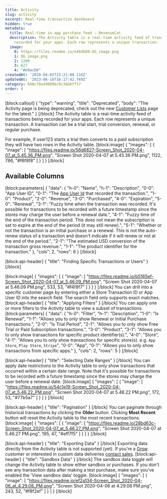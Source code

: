 ```yaml
---
title: Activity
slug: activity
excerpt: Real-time transaction dashboard
hidden: true
metadata:
  title: Real-time in-app purchase feed – RevenueCat
  description: The Activity table is a real-time activity feed of transactions being
    recorded for your apps. Each row represents a unique transaction.
  image:
    0: https://files.readme.io/e46db09-OG_image.png
    1: OG image.png
    2: 1200
    3: 627
    4: "#e9acb0"
createdAt: '2020-04-02T23:21:08.116Z'
updatedAt: '2023-06-16T16:17:42.769Z'
category: 648c78a49909bc0c3debff17
order: 4
---
```

[block:callout]
{
  "type": "warning",
  "title": "Deprecated",
  "body": "The Activity page is being deprecated, check out the new [Customer Lists](doc:customer-lists) page for the latest."
}
[/block]
The Activity table is a real-time activity feed of transactions being recorded for your apps. Each row represents a unique transaction. A transaction can be a trial start, trial conversion, renewal, or regular purchase. 

For example, if user123 starts a trial then converts to a paid subscription they will have two rows in the Activity table.
[block:image]
{
  "images": [
    {
      "image": [
        "https://files.readme.io/56d6827-Screen_Shot_2020-04-07_at_5.45.36_PM.png",
        "Screen Shot 2020-04-07 at 5.45.36 PM.png",
        1122,
        786,
        "#f6f8f8"
      ]
    }
  ]
}
[/block]
## Available Columns
[block:parameters]
{
  "data": {
    "h-0": "Name",
    "h-1": "Description",
    "0-0": "App User ID",
    "0-1": "The [App User Id](doc:user-ids) that recorded the transaction.",
    "1-0": "Product",
    "2-0": "Revenue",
    "3-0": "Purchased",
    "4-0": "Expiration",
    "5-0": "Renewal",
    "3-1": "Fuzzy time when the transaction was recorded. It's possible for transactions to be recorded with a future timestamp since the stores may charge the user before a renewal date.",
    "4-1": "Fuzzy time of the end of the transaction period. This does not mean the subscription is set to expire at the end of the period (it may still renew).",
    "5-1": "Whether or not the transaction is an initial purchase or a renewal. This is not the auto-renew status of a transaction and doesn't indicate if it will renew or not at the end of the period.",
    "2-1": "The estimated USD conversion of the transaction gross revenue.",
    "1-1": "The product identifier for the transaction."
  },
  "cols": 2,
  "rows": 6
}
[/block]

[block:api-header]
{
  "title": "Finding Specific Transactions or Users"
}
[/block]

[block:image]
{
  "images": [
    {
      "image": [
        "https://files.readme.io/b5165ef-Screen_Shot_2020-04-07_at_5.46.09_PM.png",
        "Screen Shot 2020-04-07 at 5.46.09 PM.png",
        533,
        53,
        "#f4f8f7"
      ]
    }
  ]
}
[/block]
You can drill into a specific customer page by entering either a Store Transaction ID or App User ID into the search field. The search field only supports exact matches.
[block:api-header]
{
  "title": "Applying Filters"
}
[/block]
You can apply one or more filters to the Activity table to view a subset of transactions.
[block:parameters]
{
  "data": {
    "h-0": "Filter",
    "h-1": "Description",
    "1-0": "Is Renewal",
    "1-1": "Allows you to only show Renewal or Initial Purchase transactions.",
    "2-0": "Is Trial Period",
    "2-1": "Allows you to only show Free Trial or Paid Subscription transactions.",
    "3-0": "Product",
    "3-1": "Allows you to only show transactions for specific product identifier(s).",
    "4-0": "Store",
    "4-1": "Allows you to only show transactions for specific store(s). e.g. `App Store`, `Play Store`, `Stripe`",
    "0-0": "App",
    "0-1": "Allows you to only show transactions from specific apps."
  },
  "cols": 2,
  "rows": 5
}
[/block]

[block:api-header]
{
  "title": "Selecting Date Ranges"
}
[/block]
You can apply date restrictions to the Activity table to only show transactions that occurred within a certain date range. Note that it's possible for transactions to be recorded with a future timestamp since the stores may charge the user before a renewal date.
[block:image]
{
  "images": [
    {
      "image": [
        "https://files.readme.io/54c1e19-Screen_Shot_2020-04-07_at_5.46.22_PM.png",
        "Screen Shot 2020-04-07 at 5.46.22 PM.png",
        172,
        53,
        "#77b5a7"
      ]
    }
  ]
}
[/block]

[block:api-header]
{
  "title": "Pagination"
}
[/block]
You can paginate through historical transactions by clicking the **Older** button. Clicking **Most Recent** button will reset the Activity table to the most recent transactions.
[block:image]
{
  "images": [
    {
      "image": [
        "https://files.readme.io/28bd63c-Screen_Shot_2020-04-07_at_5.46.27_PM.png",
        "Screen Shot 2020-04-07 at 5.46.27 PM.png",
        195,
        47,
        "#eff7f5"
      ]
    }
  ]
}
[/block]

[block:api-header]
{
  "title": "Exporting Data"
}
[/block]
Exporting data directly from the Activity table is not supported (yet). If you're a [Grow](https://www.revenuecat.com/pricing) customer or interested in custom data deliveries [contact sales](https://www.revenuecat.com/contact).
[block:api-header]
{
  "title": "Sandbox Data"
}
[/block]
The sandbox data toggle will change the Activity table to show either sandbox or purchases. If you don't see any transaction data after making a test purchase, make sure you've enabled the 'View sandbox data' toggle.
[block:image]
{
  "images": [
    {
      "image": [
        "https://files.readme.io/ef2a134-Screen_Shot_2020-04-06_at_4.29.08_PM.png",
        "Screen Shot 2020-04-06 at 4.29.08 PM.png",
        243,
        52,
        "#f8f2ef"
      ]
    }
  ]
}
[/block]